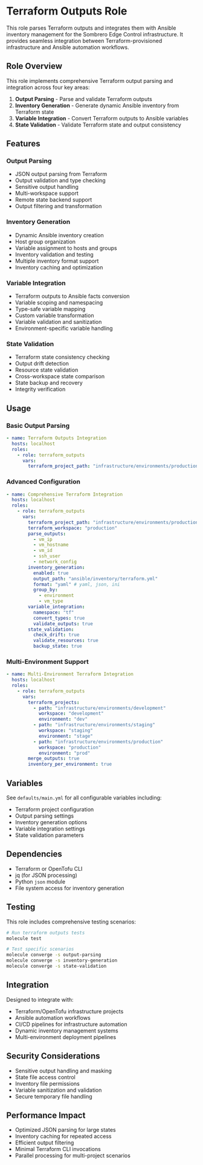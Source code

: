# Terraform Outputs Role

This role parses Terraform outputs and integrates them with Ansible inventory management
for the Sombrero Edge Control infrastructure. It provides seamless integration between
Terraform-provisioned infrastructure and Ansible automation workflows.

## Role Overview

This role implements comprehensive Terraform output parsing and integration across four key areas:

1. **Output Parsing** - Parse and validate Terraform outputs
1. **Inventory Generation** - Generate dynamic Ansible inventory from Terraform state
1. **Variable Integration** - Convert Terraform outputs to Ansible variables
1. **State Validation** - Validate Terraform state and output consistency

## Features

### Output Parsing

- JSON output parsing from Terraform
- Output validation and type checking
- Sensitive output handling
- Multi-workspace support
- Remote state backend support
- Output filtering and transformation

### Inventory Generation

- Dynamic Ansible inventory creation
- Host group organization
- Variable assignment to hosts and groups
- Inventory validation and testing
- Multiple inventory format support
- Inventory caching and optimization

### Variable Integration

- Terraform outputs to Ansible facts conversion
- Variable scoping and namespacing
- Type-safe variable mapping
- Custom variable transformation
- Variable validation and sanitization
- Environment-specific variable handling

### State Validation

- Terraform state consistency checking
- Output drift detection
- Resource state validation
- Cross-workspace state comparison
- State backup and recovery
- Integrity verification

## Usage

### Basic Output Parsing

```yaml
- name: Terraform Outputs Integration
  hosts: localhost
  roles:
    - role: terraform_outputs
      vars:
        terraform_project_path: "infrastructure/environments/production"
```

### Advanced Configuration

```yaml
- name: Comprehensive Terraform Integration
  hosts: localhost
  roles:
    - role: terraform_outputs
      vars:
        terraform_project_path: "infrastructure/environments/production"
        terraform_workspace: "production"
        parse_outputs:
          - vm_ip
          - vm_hostname
          - vm_id
          - ssh_user
          - network_config
        inventory_generation:
          enabled: true
          output_path: "ansible/inventory/terraform.yml"
          format: "yaml" # yaml, json, ini
          group_by:
            - environment
            - vm_type
        variable_integration:
          namespace: "tf"
          convert_types: true
          validate_outputs: true
        state_validation:
          check_drift: true
          validate_resources: true
          backup_state: true
```

### Multi-Environment Support

```yaml
- name: Multi-Environment Terraform Integration
  hosts: localhost
  roles:
    - role: terraform_outputs
      vars:
        terraform_projects:
          - path: "infrastructure/environments/development"
            workspace: "development"
            environment: "dev"
          - path: "infrastructure/environments/staging"
            workspace: "staging"
            environment: "stage"
          - path: "infrastructure/environments/production"
            workspace: "production"
            environment: "prod"
        merge_outputs: true
        inventory_per_environment: true
```

## Variables

See `defaults/main.yml` for all configurable variables including:

- Terraform project configuration
- Output parsing settings
- Inventory generation options
- Variable integration settings
- State validation parameters

## Dependencies

- Terraform or OpenTofu CLI
- jq (for JSON processing)
- Python `json` module
- File system access for inventory generation

## Testing

This role includes comprehensive testing scenarios:

```bash
# Run terraform outputs tests
molecule test

# Test specific scenarios
molecule converge -s output-parsing
molecule converge -s inventory-generation
molecule converge -s state-validation
```

## Integration

Designed to integrate with:

- Terraform/OpenTofu infrastructure projects
- Ansible automation workflows
- CI/CD pipelines for infrastructure automation
- Dynamic inventory management systems
- Multi-environment deployment pipelines

## Security Considerations

- Sensitive output handling and masking
- State file access control
- Inventory file permissions
- Variable sanitization and validation
- Secure temporary file handling

## Performance Impact

- Optimized JSON parsing for large states
- Inventory caching for repeated access
- Efficient output filtering
- Minimal Terraform CLI invocations
- Parallel processing for multi-project scenarios
